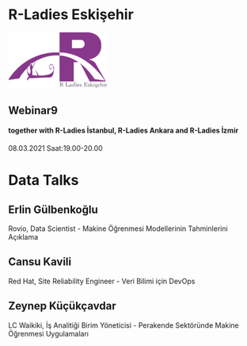 # R-Ladies Eskişehir 

<img src="https://github.com/bkanx/R-Ladies-EskisehR-Stickers/blob/master/Init.png" width="200"> 


## Webinar9

#### together with R-Ladies İstanbul, R-Ladies Ankara and R-Ladies İzmir




08.03.2021 Saat:19.00-20.00

# Data Talks

## Erlin Gülbenkoğlu
Rovio, Data Scientist - Makine Öğrenmesi Modellerinin Tahminlerini Açıklama

## Cansu Kavili
Red Hat, Site Reliability Engineer - Veri Bilimi için DevOps

## Zeynep Küçükçavdar
LC Waikiki, İş Analitiği Birim Yöneticisi - Perakende Sektöründe Makine Öğrenmesi Uygulamaları
